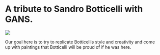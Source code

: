 # A tribute to Sandro Botticelli with GANS.
![](src/sandro-botticelli.png)

Our goal here is to try to replicate Botticellis style and creativity and come up with paintings that Botticelli will be proud of if he was here.
